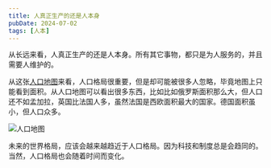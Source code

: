 ```yaml
---
title: 人真正生产的还是人本身
pubDate: 2024-07-02
tags: [人本]
---
```


从长远来看，人真正生产的还是人本身。所有其它事物，都只是为人服务的，并且需要人维护的。

从这张[人口地图]来看，人口格局很重要，但是却可能被很多人忽略，毕竟地图上只能看到面积。从人口地图可以看出很多东西，比如比如俄罗斯面积那么大，但人口还不如孟加拉，英国比法国人多，虽然法国是西欧面积最大的国家。德国面积虽小，但人口众多。

![人口地图](/images/Population-cartogram_World_8192.png)

未来的世界格局，应该会越来越趋近于人口格局。因为科技和制度总是会趋同的。当然，人口格局也会随着时间而变化。

[人口地图]: https://ourworldindata.org/world-population-cartogram
